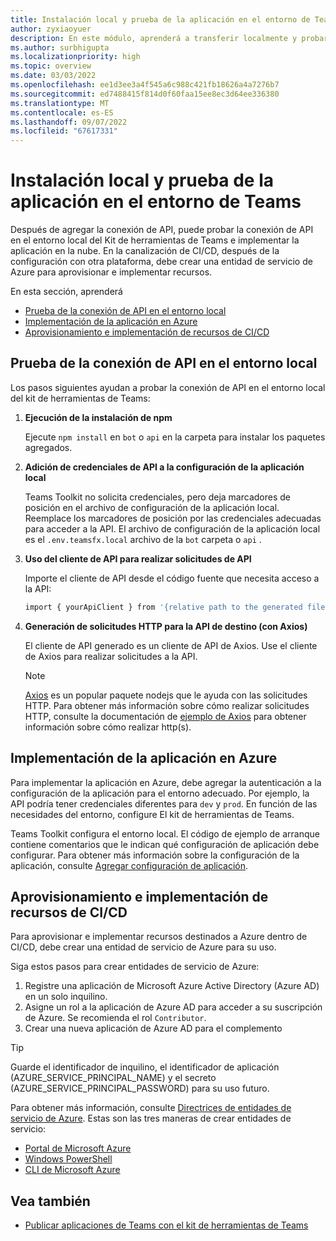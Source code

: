 ```yaml
---
title: Instalación local y prueba de la aplicación en el entorno de Teams
author: zyxiaoyuer
description: En este módulo, aprenderá a transferir localmente y probar la aplicación en un entorno diferente.
ms.author: surbhigupta
ms.localizationpriority: high
ms.topic: overview
ms.date: 03/03/2022
ms.openlocfilehash: ee1d3ee3a4f545a6c988c421fb18626a4a7276b7
ms.sourcegitcommit: ed7488415f814d0f60faa15ee8ec3d64ee336380
ms.translationtype: MT
ms.contentlocale: es-ES
ms.lasthandoff: 09/07/2022
ms.locfileid: "67617331"
---
```

# <a name="sideload-and-test-app-in-teams-environment"></a>Instalación local y prueba de la aplicación en el entorno de Teams

Después de agregar la conexión de API, puede probar la conexión de API en el entorno local del Kit de herramientas de Teams e implementar la aplicación en la nube. En la canalización de CI/CD, después de la configuración con otra plataforma, debe crear una entidad de servicio de Azure para aprovisionar e implementar recursos.

En esta sección, aprenderá

* [Prueba de la conexión de API en el entorno local](#test-api-connection-in-local-environment)
* [Implementación de la aplicación en Azure](#deploy-your-application-to-azure)
* [Aprovisionamiento e implementación de recursos de CI/CD](#provision-and-deploy-cicd-resources)

## <a name="test-api-connection-in-local-environment"></a>Prueba de la conexión de API en el entorno local

Los pasos siguientes ayudan a probar la conexión de API en el entorno local del kit de herramientas de Teams:

 1. **Ejecución de la instalación de npm**

    Ejecute `npm install` en `bot` o `api` en la carpeta para instalar los paquetes agregados.

 2. **Adición de credenciales de API a la configuración de la aplicación local**

    Teams Toolkit no solicita credenciales, pero deja marcadores de posición en el archivo de configuración de la aplicación local. Reemplace los marcadores de posición por las credenciales adecuadas para acceder a la API. El archivo de configuración de la aplicación local es el `.env.teamsfx.local` archivo de la `bot` carpeta o `api` .

 3. **Uso del cliente de API para realizar solicitudes de API**

    Importe el cliente de API desde el código fuente que necesita acceso a la API:

    ```BASH
    import { yourApiClient } from '{relative path to the generated file}'
    ```

 4. **Generación de solicitudes HTTP para la API de destino (con Axios)**

    El cliente de API generado es un cliente de API de Axios. Use el cliente de Axios para realizar solicitudes a la API.

     > [!Note]
     > [Axios](https://www.npmjs.com/package/axios) es un popular paquete nodejs que le ayuda con las solicitudes HTTP. Para obtener más información sobre cómo realizar solicitudes HTTP, consulte la documentación de [ejemplo de Axios](https://axios-http.com/docs/example) para obtener información sobre cómo realizar http(s).

## <a name="deploy-your-application-to-azure"></a>Implementación de la aplicación en Azure

Para implementar la aplicación en Azure, debe agregar la autenticación a la configuración de la aplicación para el entorno adecuado. Por ejemplo, la API podría tener credenciales diferentes para `dev` y `prod`. En función de las necesidades del entorno, configure El kit de herramientas de Teams.

Teams Toolkit configura el entorno local. El código de ejemplo de arranque contiene comentarios que le indican qué configuración de aplicación debe configurar. Para obtener más información sobre la configuración de la aplicación, consulte [Agregar configuración de aplicación](https://github.com/OfficeDev/TeamsFx/wiki/%5BDocument%5D-Add-app-settings).

## <a name="provision-and-deploy-cicd-resources"></a>Aprovisionamiento e implementación de recursos de CI/CD

Para aprovisionar e implementar recursos destinados a Azure dentro de CI/CD, debe crear una entidad de servicio de Azure para su uso.

Siga estos pasos para crear entidades de servicio de Azure:

1. Registre una aplicación de Microsoft Azure Active Directory (Azure AD) en un solo inquilino.
2. Asigne un rol a la aplicación de Azure AD para acceder a su suscripción de Azure. Se recomienda el rol `Contributor`.
3. Crear una nueva aplicación de Azure AD para el complemento

> [!TIP]
> Guarde el identificador de inquilino, el identificador de aplicación (AZURE_SERVICE_PRINCIPAL_NAME) y el secreto (AZURE_SERVICE_PRINCIPAL_PASSWORD) para su uso futuro.

Para obtener más información, consulte [Directrices de entidades de servicio de Azure](/azure/active-directory/develop/howto-create-service-principal-portal). Estas son las tres maneras de crear entidades de servicio:

* [Portal de Microsoft Azure](/azure/active-directory/develop/howto-create-service-principal-portal)
* [Windows PowerShell](/azure/active-directory/develop/howto-authenticate-service-principal-powershell)
* [CLI de Microsoft Azure](/cli/azure/create-an-azure-service-principal-azure-cli)

## <a name="see-also"></a>Vea también

* [Publicar aplicaciones de Teams con el kit de herramientas de Teams](publish.md)
